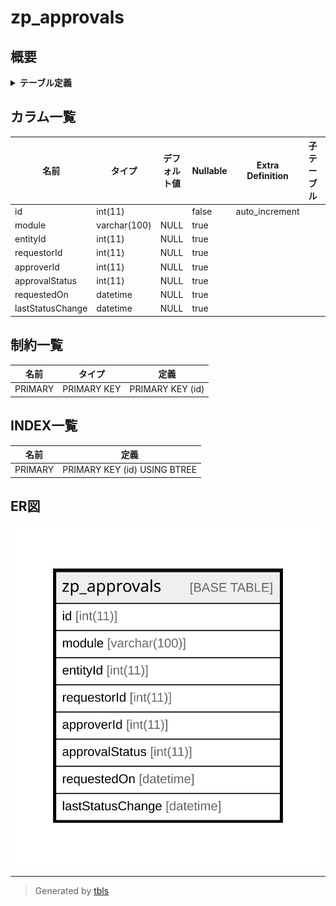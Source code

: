 # zp_approvals

## 概要

<details>
<summary><strong>テーブル定義</strong></summary>

```sql
CREATE TABLE `zp_approvals` (
  `id` int(11) NOT NULL AUTO_INCREMENT,
  `module` varchar(100) DEFAULT NULL,
  `entityId` int(11) DEFAULT NULL,
  `requestorId` int(11) DEFAULT NULL,
  `approverId` int(11) DEFAULT NULL,
  `approvalStatus` int(11) DEFAULT NULL,
  `requestedOn` datetime DEFAULT NULL,
  `lastStatusChange` datetime DEFAULT NULL,
  PRIMARY KEY (`id`)
) ENGINE=InnoDB DEFAULT CHARSET=utf8mb4 COLLATE=utf8mb4_unicode_ci
```

</details>

## カラム一覧

| 名前               | タイプ          | デフォルト値       | Nullable | Extra Definition | 子テーブル      | 親テーブル      | コメント     |
| ---------------- | ------------ | ------------ | -------- | ---------------- | ---------- | ---------- | -------- |
| id               | int(11)      |              | false    | auto_increment   |            |            |          |
| module           | varchar(100) | NULL         | true     |                  |            |            |          |
| entityId         | int(11)      | NULL         | true     |                  |            |            |          |
| requestorId      | int(11)      | NULL         | true     |                  |            |            |          |
| approverId       | int(11)      | NULL         | true     |                  |            |            |          |
| approvalStatus   | int(11)      | NULL         | true     |                  |            |            |          |
| requestedOn      | datetime     | NULL         | true     |                  |            |            |          |
| lastStatusChange | datetime     | NULL         | true     |                  |            |            |          |

## 制約一覧

| 名前      | タイプ         | 定義               |
| ------- | ----------- | ---------------- |
| PRIMARY | PRIMARY KEY | PRIMARY KEY (id) |

## INDEX一覧

| 名前      | 定義                           |
| ------- | ---------------------------- |
| PRIMARY | PRIMARY KEY (id) USING BTREE |

## ER図

![er](zp_approvals.svg)

---

> Generated by [tbls](https://github.com/k1LoW/tbls)
